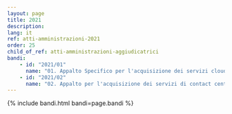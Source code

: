 ```yaml
---
layout: page
title: 2021
description: 
lang: it
ref: atti-amministrazioni-2021
order: 25
child_of_ref: atti-amministrazioni-aggiudicatrici
bandi:
    - id: "2021/01"
      name: "01. Appalto Specifico per l'acquisizione dei servizi cloud Azure, tramite iscrizione server and cloud enrollment, nell'ambito del Sistema Dinamico di Acquisizione della Pubblica Amministrazione per la fornitura di prodotti e servizi per l'informativa e le telecomunicazioni - CIG 8683647432"
    - id: "2021/02"
      name: "02. Appalto per l'acquisizione dei servizi di contact center e servizi correlati - CIG 8798796428"
---
```


{% include bandi.html bandi=page.bandi %}